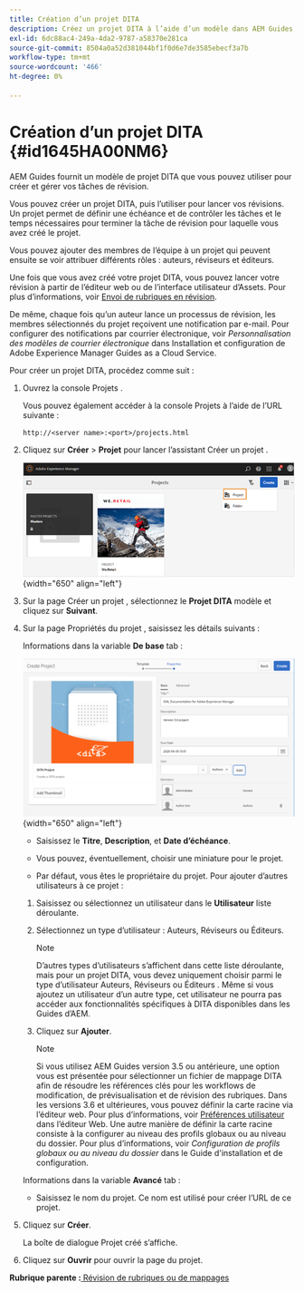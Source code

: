 ```yaml
---
title: Création d’un projet DITA
description: Créez un projet DITA à l’aide d’un modèle dans AEM Guides. Découvrez comment utiliser un projet DITA pour lancer les révisions.
exl-id: 6dc88ac4-249a-4da2-9787-a58370e281ca
source-git-commit: 8504a0a52d381044bf1f0d6e7de3585ebecf3a7b
workflow-type: tm+mt
source-wordcount: '466'
ht-degree: 0%

---
```


# Création d’un projet DITA {#id1645HA00NM6}

AEM Guides fournit un modèle de projet DITA que vous pouvez utiliser pour créer et gérer vos tâches de révision.

Vous pouvez créer un projet DITA, puis l’utiliser pour lancer vos révisions. Un projet permet de définir une échéance et de contrôler les tâches et le temps nécessaires pour terminer la tâche de révision pour laquelle vous avez créé le projet.

Vous pouvez ajouter des membres de l’équipe à un projet qui peuvent ensuite se voir attribuer différents rôles : auteurs, réviseurs et éditeurs.

Une fois que vous avez créé votre projet DITA, vous pouvez lancer votre révision à partir de l’éditeur web ou de l’interface utilisateur d’Assets. Pour plus d’informations, voir [Envoi de rubriques en révision](review-send-topics-for-review.md#).

De même, chaque fois qu’un auteur lance un processus de révision, les membres sélectionnés du projet reçoivent une notification par e-mail. Pour configurer des notifications par courrier électronique, voir *Personnalisation des modèles de courrier électronique* dans Installation et configuration de Adobe Experience Manager Guides as a Cloud Service.

Pour créer un projet DITA, procédez comme suit :

1. Ouvrez la console Projets .

   Vous pouvez également accéder à la console Projets à l’aide de l’URL suivante :

   ```http
   http://<server name>:<port>/projects.html
   ```

1. Cliquez sur **Créer** \> **Projet** pour lancer l’assistant Créer un projet .

   ![](images/project-console-63.png){width="650" align="left"}

1. Sur la page Créer un projet , sélectionnez le **Projet DITA** modèle et cliquez sur **Suivant**.

1. Sur la page Propriétés du projet , saisissez les détails suivants :

   Informations dans la variable **De base** tab :

   ![](images/create-project.png){width="650" align="left"}

   - Saisissez le **Titre**, **Description**, et **Date d’échéance**.

   - Vous pouvez, éventuellement, choisir une miniature pour le projet.

   - Par défaut, vous êtes le propriétaire du projet. Pour ajouter d’autres utilisateurs à ce projet :

   1. Saisissez ou sélectionnez un utilisateur dans le **Utilisateur** liste déroulante.

   1. Sélectionnez un type d’utilisateur : Auteurs, Réviseurs ou Éditeurs.

      >[!NOTE]
      >
      >D’autres types d’utilisateurs s’affichent dans cette liste déroulante, mais pour un projet DITA, vous devez uniquement choisir parmi le type d’utilisateur Auteurs, Réviseurs ou Éditeurs . Même si vous ajoutez un utilisateur d’un autre type, cet utilisateur ne pourra pas accéder aux fonctionnalités spécifiques à DITA disponibles dans les Guides d’AEM.

   1. Cliquez sur **Ajouter**.

      >[!NOTE]
      >
      >Si vous utilisez AEM Guides version 3.5 ou antérieure, une option vous est présentée pour sélectionner un fichier de mappage DITA afin de résoudre les références clés pour les workflows de modification, de prévisualisation et de révision des rubriques. Dans les versions 3.6 et ultérieures, vous pouvez définir la carte racine via l’éditeur web. Pour plus d’informations, voir [Préférences utilisateur](web-editor-features.md#id2087G0P40SB) dans l’éditeur Web. Une autre manière de définir la carte racine consiste à la configurer au niveau des profils globaux ou au niveau du dossier. Pour plus d’informations, voir *Configuration de profils globaux ou au niveau du dossier* dans le Guide d&#39;installation et de configuration.

   Informations dans la variable **Avancé** tab :

   - Saisissez le nom du projet. Ce nom est utilisé pour créer l’URL de ce projet.

1. Cliquez sur **Créer**.

   La boîte de dialogue Projet créé s’affiche.

1. Cliquez sur **Ouvrir** pour ouvrir la page du projet.


**Rubrique parente :**[ Révision de rubriques ou de mappages](review.md)
